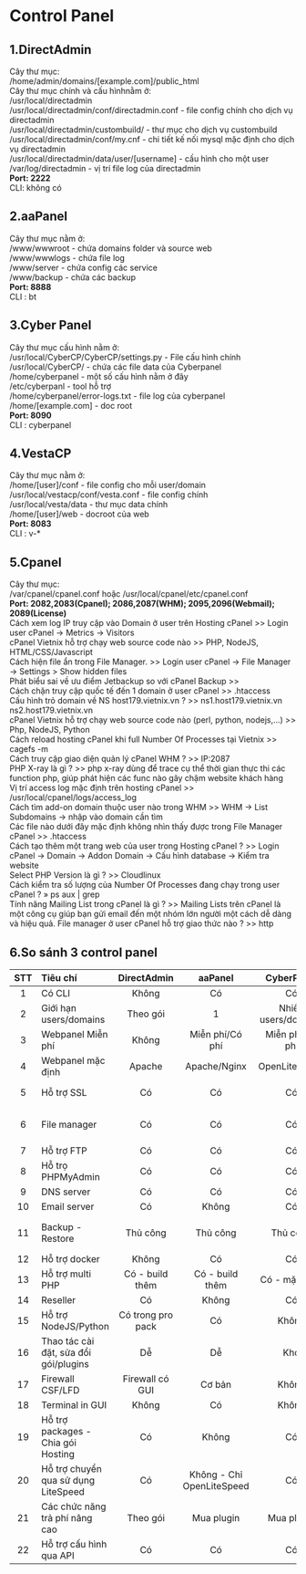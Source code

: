 # Control Panel
## 1.DirectAdmin
Cây thư mục:  
/home/admin/domains/[example.com]/public_html  
Cây thư mục chính và cấu hìnhnằm ở:  
/usr/local/directadmin  
/usr/local/directadmin/conf/directadmin.conf - file config chính cho dịch vụ directadmin    
/usr/local/directadmin/custombuild/ - thư mục cho dịch vụ custombuild    
/usr/local/directadmin/conf/my.cnf - chi tiết kế nối mysql mặc định cho dịch vụ directadmin    
/usr/local/directadmin/data/user/[username] - cấu hình cho một user  
/var/log/directadmin - vị trí file log của directadmin  
**Port: 2222**  
CLI: không có
## 2.aaPanel
Cây thư mục nằm ở:    
/www/wwwroot - chứa domains folder và source web  
/www/wwwlogs - chứa file log  
/www/server - chứa config các service  
/www/backup - chứa các backup  
**Port: 8888**  
CLI : bt  
## 3.Cyber Panel
Cây thư mục cấu hình nằm ở:  
/usr/local/CyberCP/CyberCP/settings.py - File cấu hình chính  
/usr/local/CyberCP/ - chứa các file data của Cyberpanel  
/home/cyberpanel - một số cấu hình nằm ở đây  
/etc/cyberpanl - tool hỗ trợ  
/home/cyberpanel/error-logs.txt - file log của cyberpanel  
/home/[example.com] - doc root  
**Port: 8090**  
CLI : cyberpanel  
## 4.VestaCP
Cây thư mục nằm ở:  
/home/[user]/conf - file config cho mỗi user/domain  
/usr/local/vestacp/conf/vesta.conf - file config chính  
/usr/local/vesta/data - thư mục data chính  
/home/[user]/web - docroot của web  
**Port: 8083**  
CLI : v-*
## 5.Cpanel
Cây thư mục:  
/var/cpanel/cpanel.conf hoặc /usr/local/cpanel/etc/cpanel.conf  
**Port: 2082,2083(Cpanel); 2086,2087(WHM); 2095,2096(Webmail); 2089(License)**  
Cách xem log IP truy cập vào Domain ở user trên Hosting cPanel >> Login user cPanel -> Metrics -> Visitors  
cPanel Vietnix hỗ trợ chạy web source code nào >> PHP, NodeJS, HTML/CSS/Javascript  
Cách hiện file ẩn trong File Manager. >> Login user cPanel -> File Manager -> Settings > Show hidden files  
Phát biểu sai về ưu điểm Jetbackup so với cPanel Backup >>  
Cách chặn truy cập quốc tế đến 1 domain ở user cPanel >> .htaccess  
Cấu hình trỏ domain về NS host179.vietnix.vn ? >> ns1.host179.vietnix.vn ns2.host179.vietnix.vn  
cPanel Vietnix hỗ trợ chạy web source code nào (perl, python, nodejs,...) >> Php, NodeJS, Python  
Cách reload hosting cPanel khi full Number Of Processes tại Vietnix >> cagefs -m <user>  
Cách truy cập giao diện quản lý cPanel WHM ? >> IP:2087  
PHP X-ray là gì ? >> php x-ray dùng để trace cụ thể thời gian thực thi các function php, giúp phát hiện các func nào gây chậm website khách hàng  
Vị trí access log mặc định trên hosting cPanel >> /usr/local/cpanel/logs/access_log  
Cách tìm add-on domain thuộc user nào trong WHM >> WHM -> List Subdomains -> nhập vào domain cần tìm  
Các file nào dưới đây mặc định không nhìn thấy được trong File Manager cPanel >> .htaccess  
Cách tạo thêm một trang web của user trong Hosting cPanel ? >> Login cPanel -> Domain -> Addon Domain -> Cấu hình database -> Kiểm tra website  
Select PHP Version là gì ? >> Cloudlinux  
Cách kiểm tra số lượng của Number Of Processes đang chạy trong user cPanel ? » ps aux | grep <user>  
Tính năng Mailing List trong cPanel là gì ? >> Mailing Lists trên cPanel là một công cụ giúp bạn gửi email đến một nhóm lớn người một cách dễ dàng và hiệu quả. 
File manager ở user cPanel hỗ trợ giao thức nào ? >> http  
## 6.So sánh 3 control panel
| STT | Tiêu chí | DirectAdmin | aaPanel | CyberPanel | VestaCP |
| :---: | :--- | :---: | :---: | :---: | :---: |
| 1 | Có CLI | Không | Có | Có | Có |
| 2 | Giới hạn users/domains | Theo gói | 1 | Nhiều users/domains | Nhiều users/domains |
| 3 | Webpanel Miễn phí | Không | Miễn phí/Có phí | Miễn phí/Có phí | Miễn phí |
| 4 | Webpanel mặc định | Apache | Apache/Nginx | OpenLiteSpeed | Apache/Nginx |
| 5 | Hỗ trợ SSL | Có | Có | Có | Có - không ổn định |
| 6 | File manager | Có | Có | Có | Không - phải active thủ công |
| 7 | Hỗ trợ FTP | Có | Có | Có | Có |
| 8 | Hỗ trọ PHPMyAdmin | Có | Có | Có | Có |
| 9 | DNS server | Có | Có | Có | Có |
| 10 | Email server | Có | Không | Có | Có
| 11 | Backup - Restore | Thủ công | Thủ công | Thủ công | Có predefined - có thể custom |
| 12 | Hỗ trợ docker | Không | Có | Có | Không |
| 13 | Hỗ trợ multi PHP | Có - build thêm | Có - build thêm | Có - mặc định | Có - build thêm |
| 14 | Reseller | Có | Không | Có | Không |
| 15 | Hỗ trợ NodeJS/Python | Có trong pro pack | Có | Không | Không
| 16 | Thao tác cài đặt, sửa đổi gói/plugins | Dễ | Dễ | Khó | Khó |
| 17 | Firewall CSF/LFD | Firewall có GUI | Cơ bản | Không | Không |
| 18 | Terminal in GUI | Không | Có | Không | Không
| 19 | Hỗ trợ packages - Chia gói Hosting | Có | Không | Có | Có |
| 20 | Hỗ trợ chuyển qua sử dụng LiteSpeed | Có | Không - Chỉ OpenLiteSpeed | Có | Không
| 21 | Các chức năng trả phí nâng cao | Theo gói | Mua plugin | Mua plugin | Mua plugin |
| 22 | Hỗ trợ cấu hình qua API | Có | Có | Có | Chỉ có Github |

